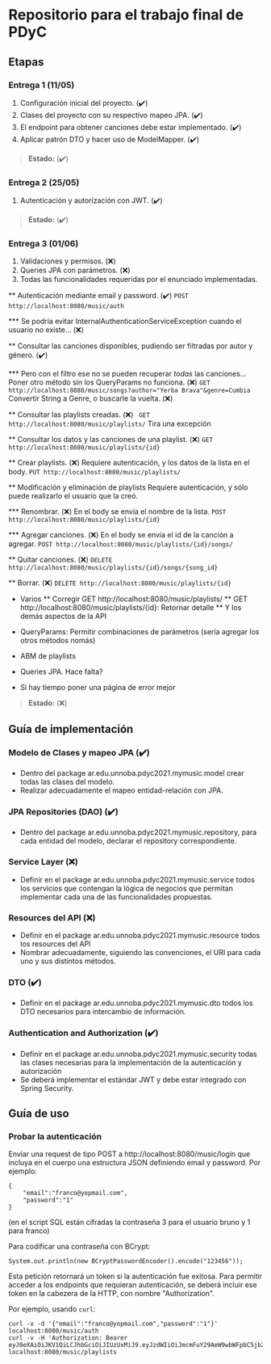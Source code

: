 # Repositorio para el trabajo final de PDyC

## Etapas

### Entrega 1 (11/05)

1. Configuración inicial del proyecto. (:heavy_check_mark:)
2. Clases del proyecto con su respectivo mapeo JPA. (:heavy_check_mark:)
3. El endpoint para obtener canciones debe estar implementado. (:heavy_check_mark:)
4. Aplicar patrón DTO y hacer uso de ModelMapper. (:heavy_check_mark:)

> **Estado:** (:heavy_check_mark:)

### Entrega 2 (25/05)

1. Autenticación y autorización con JWT. (:heavy_check_mark:)

> **Estado:** (:heavy_check_mark:)

### Entrega 3 (01/06)

1. Validaciones y permisos. (:x:)
2. Queries JPA con parámetros. (:x:)
3. Todas las funcionalidades requeridas por el enunciado implementadas.

** Autenticación mediante email y password. (:heavy_check_mark:)
```POST http://localhost:8080/music/auth```

*** Se podría evitar InternalAuthenticationServiceException cuando el usuario
no existe... (:x:)

** Consultar las canciones disponibles, pudiendo ser filtradas por autor y
género. (:heavy_check_mark:)

*** Pero con el filtro ese no se pueden recuperar *todas* las canciones...
Poner otro método sin los QueryParams no funciona. (:x:)
```GET http://localhost:8080/music/songs?author="Yerba Brava"&genre=Cumbia```
Convertir String a Genre, o buscarle la vuelta. (:x:)

** Consultar las playlists creadas. (:x:)
``` GET http://localhost:8080/music/playlists/```
Tira una excepción

** Consultar los datos y las canciones de una playlist. (:x:)
```GET http://localhost:8080/music/playlists/{id}```

** Crear playlists. (:x:)
Requiere autenticación, y los datos de la lista en el body.
```PUT http://localhost:8080/music/playlists/```

** Modificación y eliminación de playlists
Requiere autenticación, y sólo puede realizarlo el usuario que la creó.

*** Renombrar. (:x:)
En el body se envía el nombre de la lista.
```POST http://localhost:8080/music/playlists/{id}```

*** Agregar canciones. (:x:)
En el body se envía el id de la canción a agregar.
```POST http://localhost:8080/music/playlists/{id}/songs/```

** Quitar canciones. (:x:)
```DELETE http://localhost:8080/music/playlists/{id}/songs/{song_id}```

** Borrar. (:x:)
```DELETE http://localhost:8080/music/playlists/{id}```


* Varios
** Corregir GET http://localhost:8080/music/playlists/
** GET http://localhost:8080/music/playlists/{id}: Retornar detalle
** Y los demás aspectos de la API

* QueryParams:
Permitir combinaciones de parámetros (sería agregar los otros métodos nomás)

* ABM de playlists

* Queries JPA. Hace falta?

* Si hay tiempo poner una página de error mejor


> **Estado:** (:x:)

## Guía de implementación

### Modelo de Clases y mapeo JPA (:heavy_check_mark:)
- Dentro del package ar.edu.unnoba.pdyc2021.mymusic.model crear todas las
clases del modelo.
- Realizar adecuadamente el mapeo entidad-relación con JPA.

### JPA Repositories (DAO) (:heavy_check_mark:)
- Dentro del package ar.edu.unnoba.pdyc2021.mymusic.repository, para cada
entidad del modelo, declarar el repository correspondiente.

### Service Layer (:x:)
- Definir en el package ar.edu.unnoba.pdyc2021.mymusic.service todos los
servicios que contengan la lógica de negocios que permitan implementar cada
una de las funcionalidades propuestas.

### Resources del API (:x:)
- Definir en el package ar.edu.unnoba.pdyc2021.mymusic.resource todos los
resources del API
- Nombrar adecuadamente, siguiendo las convenciones, el URI para cada uno y
sus distintos métodos.

### DTO (:heavy_check_mark:)
- Definir en el package ar.edu.unnoba.pdyc2021.mymusic.dto todos los DTO
necesarios para intercambio de información.

### Authentication and Authorization (:heavy_check_mark:)
- Definir en el package ar.edu.unnoba.pdyc2021.mymusic.security todas las
clases necesarias para la implementación de la autenticación y autorización
- Se deberá implementar el estándar JWT y debe estar integrado con Spring
Security.

## Guía de uso

### Probar la autenticación
Enviar una request de tipo POST a http://localhost:8080/music/login que incluya
en el cuerpo una estructura JSON definiendo email y password. Por ejemplo:
```
{
    "email":"franco@yopmail.com",
    "password":"1"
}
```

(en el script SQL están cifradas la contraseña 3 para el usuario bruno y 1 para
franco)

Para codificar una contraseña con BCrypt:
```
System.out.println(new BCryptPasswordEncoder().encode("123456"));
```

Esta petición retornará un token si la autenticación fue exitosa.
Para permitir acceder a los endpoints que requieran autenticación, se deberá
incluir ese token en la cabezera de la HTTP, con nombre "Authorization".

Por ejemplo, usando ``curl``:
```
curl -v -d '{"email":"franco@yopmail.com","password":"1"}' localhost:8080/music/auth
curl -v -H 'Authorization: Bearer eyJ0eXAiOiJKV1QiLCJhbGciOiJIUzUxMiJ9.eyJzdWIiOiJmcmFuY29AeW9wbWFpbC5jb20iLCJleHAiOjE2MjMwOTYzMDJ9.pTBjnBGmZFEisCVGsiJuChNV50A_LiydU86qGtqrUxzl2TCf4js47CbCCn6qGoDc8XkTJsjdYWBqyCYMhveyDA' localhost:8080/music/playlists
```

